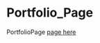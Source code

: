 # Portfolio_Page
PortfolioPage
<a href="https://suzinroh.github.io/Page/Suzin_Main.html"> page here</a>

